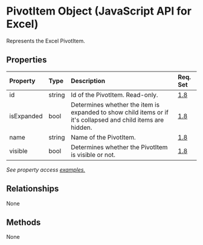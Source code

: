 # PivotItem Object (JavaScript API for Excel)

Represents the Excel PivotItem.

## Properties

| Property	   | Type	|Description| Req. Set|
|:---------------|:--------|:----------|:----|
|id|string|Id of the PivotItem. Read-only.|[1.8](../requirement-sets/excel-api-requirement-sets.md)|
|isExpanded|bool|Determines whether the item is expanded to show child items or if it's collapsed and child items are hidden.|[1.8](../requirement-sets/excel-api-requirement-sets.md)|
|name|string|Name of the PivotItem.|[1.8](../requirement-sets/excel-api-requirement-sets.md)|
|visible|bool|Determines whether the PivotItem is visible or not.|[1.8](../requirement-sets/excel-api-requirement-sets.md)|

_See property access [examples.](#property-access-examples)_

## Relationships
None


## Methods
None

